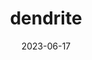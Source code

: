 ---
title: "dendrite"
cc-type: hashtag
date: 2023-06-17
hashtag: dendrite
related:
  - axon
  - neuron
  - synapse
---